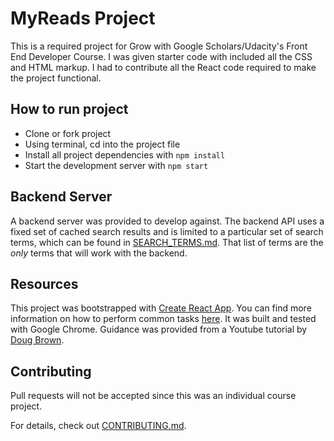 # MyReads Project

This is a required project for Grow with Google Scholars/Udacity's Front End Developer Course. I was given starter code with included all the CSS and HTML markup. I had to contribute all the React code required to make the project functional.  

## How to run project

* Clone or fork project
* Using terminal, cd into the project file
* Install all project dependencies with `npm install`
* Start the development server with `npm start`

## Backend Server

A backend server was provided to develop against. The backend API uses a fixed set of cached search results and is limited to a particular set of search terms, which can be found in [SEARCH_TERMS.md](SEARCH_TERMS.md). That list of terms are the _only_ terms that will work with the backend.

## Resources

This project was bootstrapped with [Create React App](https://github.com/facebookincubator/create-react-app). You can find more information on how to perform common tasks [here](https://github.com/facebookincubator/create-react-app/blob/master/packages/react-scripts/template/README.md). It was built and tested with Google Chrome. Guidance was provided from a Youtube tutorial by [Doug Brown](https://www.youtube.com/watch?reload=9&v=OcL7-7cRpkQ&feature=youtu.be).

## Contributing

Pull requests will not be accepted since this was an individual course project.

For details, check out [CONTRIBUTING.md](CONTRIBUTING.md).
